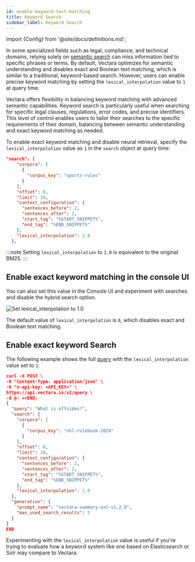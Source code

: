 ```yaml
---
id: enable-keyword-text-matching
title: Keyword Search
sidebar_label: Keyword Search
---
```


import {Config} from '@site/docs/definitions.md';

In some specialized fields such as legal, compliance, and technical 
domains, relying solely on [semantic search](/docs/learn/semantic-search/semantic-search-overview) can miss information tied to 
specific phrases or terms. By default, Vectara optimizes for semantic 
understanding and disables exact and Boolean text matching, which is similar 
to a traditional, keyword-based search. However, users can enable precise 
keyword matching by setting the `lexical_interpolation` value to `1` at query 
time.

Vectara offers flexibility in balancing keyword matching with advanced semantic 
capabilities. Keyword search is particularly useful when searching for 
specific legal clauses, regulations, error codes, and precise identifiers. 
This level of control enables users to tailor their searches to the specific 
requirements of their domain, balancing between semantic understanding and 
exact keyword matching as needed.

To enable exact keyword matching and disable neural retrieval, specify the 
`lexical_interpolation` value as `1` in the `search` object at query time:

```json
"search": {
    "corpora": [
      {
        "corpus_key": "sports-rules"
      }
    ],
    "offset": 0,
    "limit": 10,
    "context_configuration": {
      "sentences_before": 2,
      "sentences_after": 2,
      "start_tag": "%START_SNIPPET%",
      "end_tag": "%END_SNIPPET%"
    },
    "lexical_interpolation": 1.0
  },
```

:::note
Setting `lexical_interpolation` to `1.0` is equivalent to the original BM25.
:::

## Enable exact keyword matching in the console UI

You can also set this value in the Console UI and experiment with searches and 
disable the hybrid search option.

![Set lexical_interpolation to 1.0](/img/lambda_console.png)

The default value of `lexical_interpolation` is `0`, which disables exact and 
Boolean text matching. 

## Enable exact keyword Search

The following example shows the full [query](/docs/api-reference/search-apis/search) with 
the `lexical_interpolation` value set to `1`:

```json
curl -X POST \
-H "Content-Type: application/json" \
-H "x-api-key: <API_KEY>" \
https://api.vectara.io/v2/query \
-d @- <<END;
{
  "query": "What is offsides?",
  "search": {
    "corpora": [
      {
        "corpus_key": "nhl-rulebook-2024"
      }
    ],
    "offset": 0,
    "limit": 10,
    "context_configuration": {
      "sentences_before": 2,
      "sentences_after": 2,
      "start_tag": "%START_SNIPPET%",
      "end_tag": "%END_SNIPPET%"
    },
    "lexical_interpolation": 1.0
  },
  "generation": {
    "prompt_name": "vectara-summary-ext-v1.2.0",
    "max_used_search_results": 5
  }
}
END
```

Experimenting with the `lexical_interpolation` value is useful if you're trying
to evaluate how a keyword system like one based on Elasticsearch or Solr may 
compare to Vectara.
